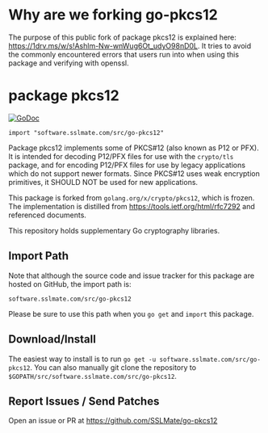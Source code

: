 # Why are we forking go-pkcs12
The purpose of this public fork of package pkcs12 is explained here: https://1drv.ms/w/s!Ashlm-Nw-wnWug6Ot_udyO98nD0L. It tries to avoid the commonly encountered errors that users run into when using this package and verifying with openssl.

# package pkcs12

[![GoDoc](https://godoc.org/software.sslmate.com/src/go-pkcs12?status.svg)](https://godoc.org/software.sslmate.com/src/go-pkcs12)

    import "software.sslmate.com/src/go-pkcs12" 

Package pkcs12 implements some of PKCS#12 (also known as P12 or PFX).
It is intended for decoding P12/PFX files for use with the `crypto/tls`
package, and for encoding P12/PFX files for use by legacy applications which
do not support newer formats.  Since PKCS#12 uses weak encryption
primitives, it SHOULD NOT be used for new applications.

This package is forked from `golang.org/x/crypto/pkcs12`, which is frozen.
The implementation is distilled from https://tools.ietf.org/html/rfc7292
and referenced documents.

This repository holds supplementary Go cryptography libraries.

## Import Path

Note that although the source code and issue tracker for this package are hosted
on GitHub, the import path is:

    software.sslmate.com/src/go-pkcs12 

Please be sure to use this path when you `go get` and `import` this package.

## Download/Install

The easiest way to install is to run `go get -u software.sslmate.com/src/go-pkcs12`. You
can also manually git clone the repository to `$GOPATH/src/software.sslmate.com/src/go-pkcs12`.

## Report Issues / Send Patches

Open an issue or PR at https://github.com/SSLMate/go-pkcs12
